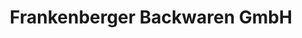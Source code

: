 ---
title: "Frankenberger Backwaren GmbH"
url: /lichtenau/frankenberger-backwaren-gmbh/
shop: Bäckerei
---